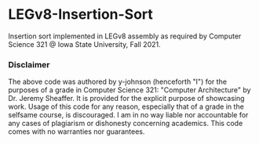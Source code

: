 # LEGv8-Insertion-Sort
Insertion sort implemented in LEGv8 assembly as required by Computer Science 321 @ Iowa State University, Fall 2021.

### Disclaimer
The above code was authored by y-johnson (henceforth "I") for the purposes of a grade in Computer Science 321: "Computer Architecture" by Dr. Jeremy Sheaffer. It is provided for the explicit purpose of showcasing work. Usage of this code for any reason, especially that of a grade in the selfsame course, is discouraged. I am in no way liable nor accountable for any cases of plagiarism or dishonesty concerning academics. This code comes with no warranties nor guarantees.
